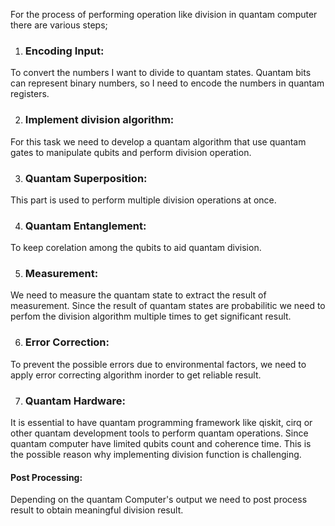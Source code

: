 For the process of performing operation like division in quantam computer there are various steps;
1. ### Encoding Input:
To convert the numbers I want to divide to quantam states. Quantam bits can represent binary numbers, so I need to encode the numbers in quantam registers.


2. ### Implement division algorithm:
For this task we need to develop a quantam algorithm that use quantam gates to manipulate qubits and perform division operation.

3. ### Quantam Superposition:
This part is used to perform multiple division operations at once.

4. ### Quantam Entanglement:
To keep corelation among the qubits to aid quantam division.

5. ### Measurement:
We need to measure the quantam state to extract the result of measurement. Since the result of quantam states are probabilitic we need to perfom the division algorithm
multiple times to get significant result.

6. ### Error Correction:
To prevent the possible errors due to environmental factors, we need to apply error correcting algorithm inorder to get reliable result.

7. ### Quantam Hardware:
It is essential to have quantam programming framework like qiskit, cirq or other quantam development tools to perform quantam operations. Since quantam computer have limited qubits count and coherence time. This is the possible reason why implementing division function is challenging.
   #### Post Processing:
   Depending on the quantam Computer's output we need to post process result to obtain meaningful division result. 
